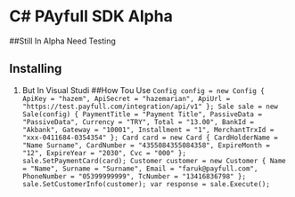 # C# PAyfull SDK Alpha
##Still In Alpha Need Testing
## Installing
1. But In Visual Studi 
##How Tou Use
`
    Config config = new Config
    {
        ApiKey = "hazem",
        ApiSecret = "hazemarian",
        ApiUrl = "https://test.payfull.com/integration/api/v1"
    };
    Sale sale = new Sale(config)
    {
        PaymentTitle = "Payment Title",
        PassiveData = "PassiveData",
        Currency = "TRY",
        Total = "13.00",
        BankId = "Akbank",
        Gateway = "10001",
        Installment = "1",
        MerchantTrxId = "xxx-0411684-0354354"
    };
    Card card = new Card
    {
        CardHolderName = "Name Surname",
        CardNumber = "4355084355084358",
        ExpireMonth = "12",
        ExpireYear = "2030",
        Cvc = "000"
    };
    sale.SetPaymentCard(card);
    Customer customer = new Customer
    {
        Name = "Name",
        Surname = "Surname",
        Email = "faruk@payfull.com",
        PhoneNumber = "05399999999",
        TcNumber = "13416836798"
    };
    sale.SetCustomerInfo(customer);
    var response = sale.Execute();
`